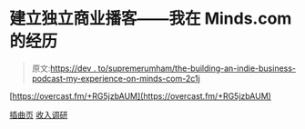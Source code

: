 # 建立独立商业播客——我在 Minds.com 的经历

> 原文:[https://dev . to/supremerumham/the-building-an-indie-business-podcast-my-experience-on-minds-com-2c1j](https://dev.to/supremerumham/the-building-an-indie-business-podcast-my-experience-on-minds-com-2c1j)

[https://overcast.fm/+RG5jzbAUM](https://overcast.fm/+RG5jzbAUM)

[插曲页](https://baib-podcast.com)
[收入调研](https://revenueresearch.co/)
